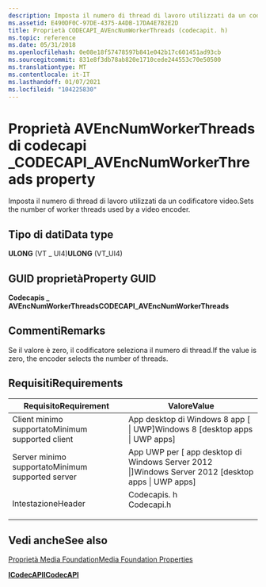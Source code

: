 ```yaml
---
description: Imposta il numero di thread di lavoro utilizzati da un codificatore video.
ms.assetid: E490DF0C-97DE-4375-A4DB-17DA4E782E2D
title: Proprietà CODECAPI_AVEncNumWorkerThreads (codecapit. h)
ms.topic: reference
ms.date: 05/31/2018
ms.openlocfilehash: 0e08e18f57478597b841e042b17c601451ad93cb
ms.sourcegitcommit: 831e8f3db78ab820e1710cede244553c70e50500
ms.translationtype: MT
ms.contentlocale: it-IT
ms.lasthandoff: 01/07/2021
ms.locfileid: "104225830"
---
```

# <a name="codecapi_avencnumworkerthreads-property"></a><span data-ttu-id="5627b-103">Proprietà AVEncNumWorkerThreads di codecapi \_</span><span class="sxs-lookup"><span data-stu-id="5627b-103">CODECAPI\_AVEncNumWorkerThreads property</span></span>

<span data-ttu-id="5627b-104">Imposta il numero di thread di lavoro utilizzati da un codificatore video.</span><span class="sxs-lookup"><span data-stu-id="5627b-104">Sets the number of worker threads used by a video encoder.</span></span>

## <a name="data-type"></a><span data-ttu-id="5627b-105">Tipo di dati</span><span class="sxs-lookup"><span data-stu-id="5627b-105">Data type</span></span>

<span data-ttu-id="5627b-106">**ULONG** (VT \_ UI4)</span><span class="sxs-lookup"><span data-stu-id="5627b-106">**ULONG** (VT\_UI4)</span></span>

## <a name="property-guid"></a><span data-ttu-id="5627b-107">GUID proprietà</span><span class="sxs-lookup"><span data-stu-id="5627b-107">Property GUID</span></span>

<span data-ttu-id="5627b-108">**Codecapis \_ AVEncNumWorkerThreads**</span><span class="sxs-lookup"><span data-stu-id="5627b-108">**CODECAPI\_AVEncNumWorkerThreads**</span></span>

## <a name="remarks"></a><span data-ttu-id="5627b-109">Commenti</span><span class="sxs-lookup"><span data-stu-id="5627b-109">Remarks</span></span>

<span data-ttu-id="5627b-110">Se il valore è zero, il codificatore seleziona il numero di thread.</span><span class="sxs-lookup"><span data-stu-id="5627b-110">If the value is zero, the encoder selects the number of threads.</span></span>

## <a name="requirements"></a><span data-ttu-id="5627b-111">Requisiti</span><span class="sxs-lookup"><span data-stu-id="5627b-111">Requirements</span></span>



| <span data-ttu-id="5627b-112">Requisito</span><span class="sxs-lookup"><span data-stu-id="5627b-112">Requirement</span></span> | <span data-ttu-id="5627b-113">Valore</span><span class="sxs-lookup"><span data-stu-id="5627b-113">Value</span></span> |
|-------------------------------------|---------------------------------------------------------------------------------------|
| <span data-ttu-id="5627b-114">Client minimo supportato</span><span class="sxs-lookup"><span data-stu-id="5627b-114">Minimum supported client</span></span><br/> | <span data-ttu-id="5627b-115">App desktop di Windows 8 app \[ \| UWP\]</span><span class="sxs-lookup"><span data-stu-id="5627b-115">Windows 8 \[desktop apps \| UWP apps\]</span></span><br/>                                     |
| <span data-ttu-id="5627b-116">Server minimo supportato</span><span class="sxs-lookup"><span data-stu-id="5627b-116">Minimum supported server</span></span><br/> | <span data-ttu-id="5627b-117">App UWP per \[ app desktop di Windows Server 2012 \|\]</span><span class="sxs-lookup"><span data-stu-id="5627b-117">Windows Server 2012 \[desktop apps \| UWP apps\]</span></span><br/>                           |
| <span data-ttu-id="5627b-118">Intestazione</span><span class="sxs-lookup"><span data-stu-id="5627b-118">Header</span></span><br/>                   | <dl> <span data-ttu-id="5627b-119"><dt>Codecapis. h</dt></span><span class="sxs-lookup"><span data-stu-id="5627b-119"><dt>Codecapi.h</dt></span></span> </dl> |



## <a name="see-also"></a><span data-ttu-id="5627b-120">Vedi anche</span><span class="sxs-lookup"><span data-stu-id="5627b-120">See also</span></span>

<dl> <dt>

[<span data-ttu-id="5627b-121">Proprietà Media Foundation</span><span class="sxs-lookup"><span data-stu-id="5627b-121">Media Foundation Properties</span></span>](media-foundation-properties.md)
</dt> <dt>

[<span data-ttu-id="5627b-122">**ICodecAPI**</span><span class="sxs-lookup"><span data-stu-id="5627b-122">**ICodecAPI**</span></span>](/windows/desktop/api/strmif/nn-strmif-icodecapi)
</dt> </dl>

 

